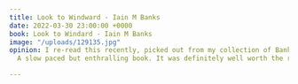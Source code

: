 ```yaml
---
title: Look to Windward - Iain M Banks
date: 2022-03-30 23:00:00 +0000
book: Look to Windard - Iain M Banks
image: "/uploads/129135.jpg"
opinion: I re-read this recently, picked out from my collection of Banks on a whim.
  A slow paced but enthralling book. It was definitely well worth the reread!

---
```

